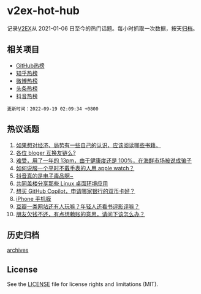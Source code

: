 # v2ex-hot-hub

 记录[V2EX](https://www.v2ex.com/)从 2021-01-06 日至今的热门话题。每小时抓取一次数据，按天[归档](archives)。
 
 ## 相关项目

- [GitHub热榜](https://github.com/snaildev/github-hot-hub)
- [知乎热榜](https://github.com/snaildev/zhihu-hot-hub)
- [微博热榜](https://github.com/snaildev/weibo-hot-hub)
- [头条热榜](https://github.com/snaildev/toutiao-hot-hub)
- [抖音热榜](https://github.com/snaildev/douyin-hot-hub)


 `更新时间：2022-09-19 02:09:34 +0800`

## 热议话题

1. [如果想对经济、局势有一些自己的认识，应该阅读哪些书籍。](https://www.v2ex.com/t/881086)
1. [各位 bloger 互换友链么?](https://www.v2ex.com/t/880945)
1. [难受，用了一年的 13pm，由于健康度还是 100%，在海鲜市场被说成骗子](https://www.v2ex.com/t/881004)
1. [如何说服一个平时不戴手表的人用 apple watch？](https://www.v2ex.com/t/880950)
1. [抖音真的是电子毒品啊~](https://www.v2ex.com/t/881063)
1. [共同盖楼分享那些 Linux 桌面环境应用](https://www.v2ex.com/t/880985)
1. [想买 GitHub Copilot，申请哪家银行的双币卡好？](https://www.v2ex.com/t/880961)
1. [iPhone 手机膜](https://www.v2ex.com/t/880975)
1. [豆瓣一类网站还有人玩嘛？年轻人还看书评影评嘛？](https://www.v2ex.com/t/880990)
1. [朋友欠钱不还，有点想赖账的意思，请问下该怎么办？](https://www.v2ex.com/t/881075)

## 历史归档

[archives](archives)

## License

See the [LICENSE](LICENSE) file for license rights and limitations (MIT).
